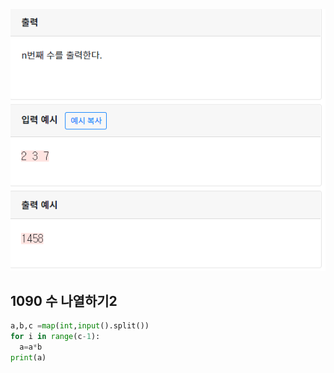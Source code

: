![](./img/image-20200426180403523.png)

## 1090  수 나열하기2

```python
a,b,c =map(int,input().split())
for i in range(c-1):
  a=a*b
print(a)
```

